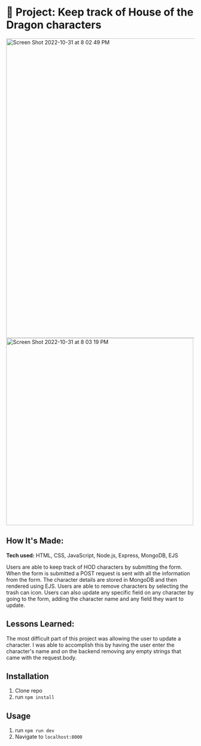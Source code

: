 # 🐉 Project: Keep track of House of the Dragon characters

<img width="800" alt="Screen Shot 2022-10-31 at 8 02 49 PM" src="https://user-images.githubusercontent.com/91163017/199131957-6f0fa6b2-c5fb-4c1a-a843-6c9ae92c20bf.png">

<img width="500" alt="Screen Shot 2022-10-31 at 8 03 19 PM" src="https://user-images.githubusercontent.com/91163017/199131963-556e24cf-e794-49a9-b935-095bd70cca20.png">


## How It's Made:

**Tech used:** HTML, CSS, JavaScript, Node.js, Express, MongoDB, EJS

Users are able to keep track of HOD characters by submitting the form. When the form is submitted a POST request is sent with all the information from the form. The character details are stored in MongoDB and then rendered using EJS. Users are able to remove characters by selecting the trash can icon. Users can also update any specific field on any character by going to the form, adding the character name and any field they want to update. 

## Lessons Learned:

The most difficult part of this project was allowing the user to update a character. I was able to accomplish this by having the user enter the character's name and on the backend removing any empty strings that came with the request.body. 



## Installation

1. Clone repo
2. run `npm install`

## Usage

1. run `npm run dev`
2. Navigate to `localhost:8000`
